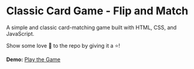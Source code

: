 # Classic Card Game - Flip and Match

A simple and classic card-matching game built with HTML, CSS, and JavaScript.

Show some love 💜 to the repo by giving it a ⭐!

**Demo:** [Play the Game](https://kaiser-ghassan.github.io/Match-Cards-Game/)
